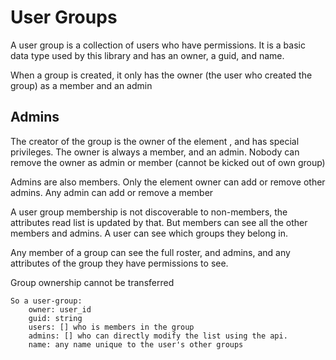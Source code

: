# User Groups

A user group is a collection of users who have permissions.
It is a basic data type used by this library and has an owner, a guid, and name.

When a group is created, it only has the owner (the user who created the group) as a member and an admin

## Admins

The creator of the group is the owner of the element , and has special privileges.
The owner is always a member, and an admin. Nobody can remove the owner as admin or member (cannot be kicked out of own group)

Admins are also members. Only the element owner can add or remove other admins. Any admin can add or remove a member

A user group membership is not discoverable to non-members, the attributes read list is updated by that. 
But members can see all the other members and admins.
A user can see which groups they belong in.

Any member of a group can see the full roster, and admins, and any attributes of the group they have permissions to see.

Group ownership cannot be transferred


    So a user-group:
        owner: user_id
        guid: string
        users: [] who is members in the group
        admins: [] who can directly modify the list using the api.
        name: any name unique to the user's other groups



